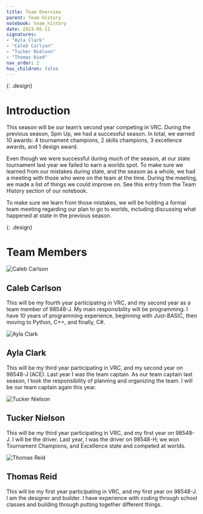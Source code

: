 ```yaml
---
title: Team Overview
parent: Team History
notebook: team_history
date: 2023-05-11
signatures:
- "Ayla Clark"
- "Caleb Carlson"
- "Tucker Nielson"
- "Thomas Ried"
nav_order: 2
has_children: false
---
```


{: .design}
# Introduction

This season will be our team’s second year competing in VRC. During the previous season, Spin Up, we had a successful season. In total, we earned 10 awards: 4 tournament champions, 2 skills champions, 3 excellence awards, and 1 design award.

Even though we were successful during much of the season, at our state tournament last year we failed to earn a worlds spot. To make sure we learned from our mistakes during state, and the season as a whole, we had a meeting with those who were on the team at the time. During the meeting, we made a list of things we could improve on. See this entry from the Team History section of our notebook.

To make sure we learn from those mistakes, we will be holding a formal team meeting regarding our plan to go to worlds, including discussing what happened at state in the previous season.

{: .design}
# Team Members

<div class="profile">
<img src="/assets/Team%20History/Caleb.jpg" alt="Caleb Carlson" class="profile-pic">
<div>
<h2>Caleb Carlson</h2>
<p>This will be my fourth year participating in VRC, and my second year as a team member of 98548-J. My main responsibility will be programming. I have 10 years of programming experience, beginning with Just-BASIC, then moving to Python, C++, and finally, C#.</p>
</div>
</div>

<div class="profile">
<img src="/assets/Team%20History/Ayla.jpg" alt="Ayla Clark" class="profile-pic">
<div>
<h2>Ayla Clark</h2>
<p>This will be my third year participating in VRC, and my second year on 98548-J (ACE). Last year I was the team captain. As our team captain last season, I took the responsibility of planning and organizing the team. I will be our team captain again this year.​</p>
</div>
</div>

<div class="profile">
<img src="/assets/Team%20History/Tucker.jpg" alt="Tucker Nielson" class="profile-pic">
<div>
<h2>Tucker Nielson</h2>
<p>This will be my third year participating in VRC, and my first year on 98548-J. I will be the driver. Last year, I was the driver on 98548-H; we won Tournament Champions, and Excellence state and competed at worlds. </p>
</div>
</div>

<div class="profile">
<img src="/assets/Team%20History/Thomas.jpg" alt="Thomas Reid" class="profile-pic">
<div>
<h2>Thomas Reid</h2>
<p>This will be my first year participating in VRC, and my first year on 98548-J. I am the designer and builder. I have experience with coding through school classes and building through putting together different things.</p>
</div>
</div>

